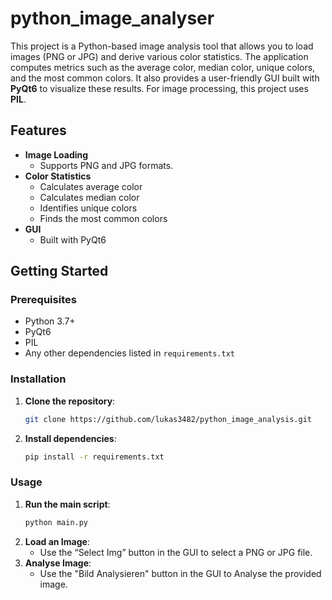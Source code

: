 # python_image_analyser


This project is a Python-based image analysis tool that allows you to load images (PNG or JPG) and derive various color statistics. The application computes metrics such as the average color, median color, unique colors, and the most common colors. It also provides a user-friendly GUI built with **PyQt6** to visualize these results. For image processing, this project uses **PIL**.

## Features

- **Image Loading**  
  - Supports PNG and JPG formats.
- **Color Statistics**  
  - Calculates average color  
  - Calculates median color  
  - Identifies unique colors  
  - Finds the most common colors
- **GUI**  
  - Built with PyQt6

## Getting Started

### Prerequisites

- Python 3.7+  
- PyQt6
- PIL
- Any other dependencies listed in `requirements.txt`

### Installation

1. **Clone the repository**:
    ```bash
    git clone https://github.com/lukas3482/python_image_analysis.git
    ```
2. **Install dependencies**:
    ```bash
    pip install -r requirements.txt
    ```

### Usage

1. **Run the main script**:
    ```bash
    python main.py
    ```
2. **Load an Image**:  
   - Use the “Select Img” button in the GUI to select a PNG or JPG file.  
3. **Analyse Image**:  
   - Use the "Bild Analysieren" button in the GUI to Analyse the provided image.  
